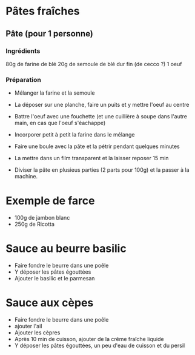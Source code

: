 # Pâtes fraîches

## Pâte (pour 1 personne)

### Ingrédients 

80g de farine de blé
20g de semoule de blé dur fin (de cecco ?)
1 oeuf

### Préparation
- Mélanger la farine et la semoule
- La déposer sur une planche, faire un puits et y mettre l'oeuf au centre
- Battre l'oeuf avec une fouchette (et une cuillière à soupe dans l'autre main, en cas que l'oeuf s'éachappe)
- Incorporer petit à petit la farine dans le mélange
- Faire une boule avec la pâte et la pétrir pendant quelques minutes
- La mettre dans un film transparent et la laisser reposer 15 min

- Diviser la pâte en plusieus parties (2 parts pour 100g) et la passer à la machine.

# Exemple de farce
- 100g de jambon blanc
- 250g de Ricotta


# Sauce au beurre basilic
- Faire fondre le beurre dans une poêle
- Y déposer les pâtes égouttées
- Ajouter le basilic et le parmesan

# Sauce aux cèpes
- Faire fondre le beurre dans une poêle
- ajouter l'ail
- Ajouter les cèpres
- Après 10 min de cuisson, ajouter de la crême fraîche liquide
- Y déposer les pâtes égouttées, un peu d'eau de cuisson et du persil


